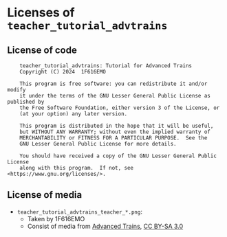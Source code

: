# Licenses of `teacher_tutorial_advtrains`

## License of code

        teacher_tutorial_advtrains: Tutorial for Advanced Trains
        Copyright (C) 2024  1F616EMO

        This program is free software: you can redistribute it and/or modify
        it under the terms of the GNU Lesser General Public License as published by
        the Free Software Foundation, either version 3 of the License, or
        (at your option) any later version.

        This program is distributed in the hope that it will be useful,
        but WITHOUT ANY WARRANTY; without even the implied warranty of
        MERCHANTABILITY or FITNESS FOR A PARTICULAR PURPOSE.  See the
        GNU Lesser General Public License for more details.

        You should have received a copy of the GNU Lesser General Public License
        along with this program.  If not, see <https://www.gnu.org/licenses/>.

## License of media

* `teacher_tutorial_advtrains_teacher_*.png`:
  * Taken by 1F616EMO
  * Consist of media from [Advanced Trains](https://content.minetest.net/packages/orwell/advtrains/), [CC BY-SA 3.0][CCBYSA3]

[CCBYSA3]: http://creativecommons.org/licenses/by-sa/3.0/
